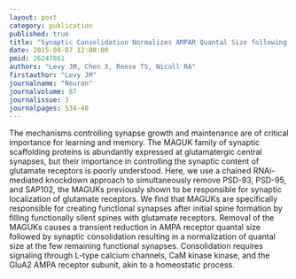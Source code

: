 ```yaml
---
layout: post
category: publication
published: true
title: "Synaptic Consolidation Normalizes AMPAR Quantal Size following MAGUK Loss."
date: 2015-08-07 12:00:00
pmid: 26247861
authors: "Levy JM, Chen X, Reese TS, Nicoll RA"
firstauthor: "Levy JM"
journalname: "Neuron"
journalvolume: 87
journalissue: 3
journalpages: 534-48
---
```


The mechanisms controlling synapse growth and maintenance are of critical importance for learning and memory. The MAGUK family of synaptic scaffolding proteins is abundantly expressed at glutamatergic central synapses, but their importance in controlling the synaptic content of glutamate receptors is poorly understood. Here, we use a chained RNAi-mediated knockdown approach to simultaneously remove PSD-93, PSD-95, and SAP102, the MAGUKs previously shown to be responsible for synaptic localization of glutamate receptors. We find that MAGUKs are specifically responsible for creating functional synapses after initial spine formation by filling functionally silent spines with glutamate receptors. Removal of the MAGUKs causes a transient reduction in AMPA receptor quantal size followed by synaptic consolidation resulting in a normalization of quantal size at the few remaining functional synapses. Consolidation requires signaling through L-type calcium channels, CaM kinase kinase, and the GluA2 AMPA receptor subunit, akin to a homeostatic process.

